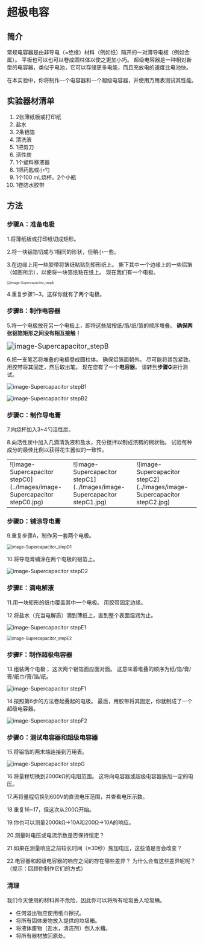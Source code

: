 # 超极电容

## 简介

常规电容器是由非导电（=绝缘）材料（例如纸）隔开的一对薄导电板（例如金属）。 平板也可以也可以卷成圆柱体以使之更加小巧。 超级电容器是一种相对新型的电容器，类似于电池，它可以存储更多电能，而且充放电的速度比电池快。 

在本实验中，你将制作一个电容器和一个超级电容器，并使用万用表测试其性能。 

## 实验器材清单

1. 2张薄纸板或打印纸 
2. 盐水
3. 2条铝箔
4. 清洗液
5. 1把剪刀 
6. 活性炭 
7. 1个塑料移液器 
8. 1把药匙或小勺 
9. 1个100 mL烧杯，2个小瓶 
10. 1卷防水胶带 

## 方法

### 步骤A：准备电极

1.将薄纸板或打印纸切成矩形。

2.将一块铝箔切成与1相同的形状，但稍小一些。 

3.在边缘上用一些胶带将箔纸粘贴到矩形纸上。 撕下其中一个边缘上的一些铝箔（如图所示），以便将一块箔纸粘在纸上。 现在我们有一个电极。 

<img src="../Images/image-Supercapacitor_stepA.jpg" alt="image-Supercapacitor_stepA" style="zoom: 60%;" />

4.重复步骤1~3，这样你就有了两个电极。 

### 步骤B：制作电容器 

5.将一个电极放在另一个电极上，即将这些层按纸/箔/纸/箔的顺序堆叠。 **确保两张铝箔矩形之间没有相互接触！** 

<img src="../Images/image-Supercapacitor_stepB.jpg" alt="image-Supercapacitor_stepB" style="zoom:130%;" />

6.把一支笔芯将堆叠的电极卷成圆柱体。 确保铝箔面朝外。 尽可能将其包紧致。 用胶带将其固定，然后取出笔。 现在您有了一个**电容器**。 请转到**步骤G**进行测试。 

![image-Supercapacitor stepB1](../Images/image-Supercapacitor_stepB1.jpg)

![image-Supercapacitor stepB2](../Images/image-Supercapacitor_stepB2.jpg)

### 步骤C：制作导电膏

7.向烧杯加入3~4勺活性炭。 

8.向活性炭中加入几滴清洗液和盐水，充分搅拌以制成浓稠的糊状物。 试验每种成分的最佳比例以获得花生酱似的一致性。 

|                                                              |                                                              |                                                              |
| ------------------------------------------------------------ | ------------------------------------------------------------ | ------------------------------------------------------------ |
| ![image-Supercapacitor stepC0](../Images/image-Supercapacitor stepC0.jpg) | ![image-Supercapacitor stepC1](../Images/image-Supercapacitor stepC1.jpg) | ![image-Supercapacitor stepC2](../Images/image-Supercapacitor stepC2.jpg) |

### 步骤D：铺涂导电膏

9.重复步骤A，制作另一套两个电极。

<img src="../Images/image-Supercapacitor stepD1.jpg" alt="image-Supercapacitor_stepD1" style="zoom:80%;" />

10.将导电膏铺涂在两个电极的铝箔上。 

![image-Supercapacitor stepD2](../Images/image-Supercapacitor_stepD2.jpg)

### 步骤E：滴电解液 

11.用一块矩形的纸巾覆盖其中一个电极。 用胶带固定边缘。

12.将盐水（充当电解质）滴到薄纸上，直到整个表面湿润为止。 

![image-Supercapacitor stepE1](../Images/image-Supercapacitor_stepE1.jpg)

<img src="../Images/image-Supercapacitor stepE2.jpg" alt="image-Supercapacitor_stepE2" style="zoom:80%;" />

### 步骤F：制作超极电容器

13.组装两个电极； 这次两个铝箔面应面对面。 这意味着堆叠的顺序为纸/箔/膏/膏/纸巾/膏/箔/纸。 

![image-Supercapacitor stepF1](../Images/image-Supercapacitor_stepF1.jpg)

14.按照第6步的方法卷起叠起的电极。 最后，用胶带将其固定，你就制成了一个超级电容器。 

![image-Supercapacitor stepF2](../Images/image-Supercapacitor_stepF2.jpg)

### 步骤G：测试电容器和超级电容器

15.将铝箔的两末端连接到万用表。

![image-Supercapacitor stepG](../Images/image-Supercapacitor_stepG.jpg)

16.将量程切换到2000kΩ的电阻范围。 这将向电容器或超级电容器施加一定的电压。 

17.再将量程切换到600V的直流电压范围，并查看电压示数。 

18.重复16~17，但这次从200Ω开始。

19.你也可以测量2000kΩ→10A和200Ω→10A的响应。

20.测量时电压或电流示数是否保持恒定？ 

21.如果在测量响应之前较长时间（≈30秒）施加电压，这些值是否会改变？

22.电容器和超级电容器的响应之间的存在哪些差异？ 为什么会有这些差异呢呢？ （提示：回顾你制作它们的方式） 

### 清理

我们今天使用的材料并不危险，因此你可以将所有垃圾丢入垃圾桶。

- 任何溢出物应使用纸巾擦拭。 
- 将所有固体废物放入提供的垃圾箱。 
- 将液体废物（盐水，清洁剂）倒入水槽。
- 将所有器材放回原处。 